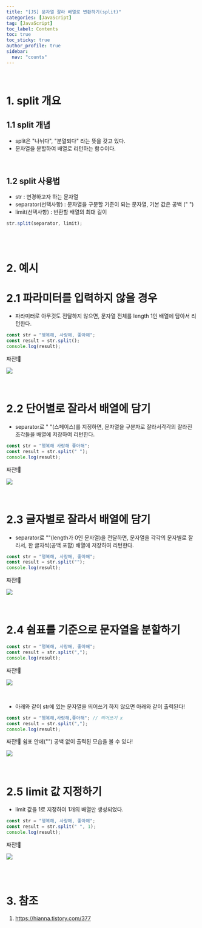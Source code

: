 ```yaml
---
title: "[JS] 문자열 잘라 배열로 변환하기(split)"
categories: [JavaScript]
tag: [JavaScript]
toc_label: Contents
toc: true
toc_sticky: true
author_profile: true
sidebar:
  nav: "counts"
---
```


<br>

# 1. split 개요

## 1.1 split 개념

- split은 "나뉘다", "분열되다" 라는 뜻을 갖고 있다.
- 문자열을 분할하여 배열로 리턴하는 함수이다.

<br>

## 1.2 split 사용법

- str : 변경하고자 하는 문자열
- separator(선택사항) : 문자열을 구분할 기준이 되는 문자열, 기본 값은 공백 (" ")
- limit(선택사항) : 반환할 배열의 최대 길이

```jsx
str.split(separator, limit);
```

<br><br>

# 2. 예시

# 2.1 파라미터를 입력하지 않을 경우

- 파라미터로 아무것도 전달하지 않으면, 문자열 전체를 length 1인 배열에 담아서 리턴한다.

```jsx
const str = "행복해, 사랑해, 좋아해";
const result = str.split();
console.log(result);
```

짜잔!🎇

![](https://velog.velcdn.com/images/sieunpark/post/122a1793-777f-4bba-8e17-e4e29a2f88d8/image.png)

<br>

# 2.2 단어별로 잘라서 배열에 담기

- separator로 " "(스페이스)를 지정하면, 문자열을 구분자로 잘라서각각의 잘라진 조각들을 배열에 저장하여 리턴한다.

```jsx
const str = "행복해 사랑해 좋아해";
const result = str.split(" ");
console.log(result);
```

짜잔!🎇

![](https://velog.velcdn.com/images/sieunpark/post/06a9eb06-d014-45e8-9f85-c44a3b2e1a98/image.png)

<br>

# 2.3 글자별로 잘라서 배열에 담기

- separator로 ""(length가 0인 문자열)을 전달하면, 문자열을 각각의 문자별로 잘라서, 한 글자씩(공백 포함) 배열에 저장하여 리턴한다.

```jsx
const str = "행복해, 사랑해, 좋아해";
const result = str.split("");
console.log(result);
```

짜잔!🎇

![](https://velog.velcdn.com/images/sieunpark/post/7acc7ec8-5f3c-4eac-977a-a271f130a925/image.png)

<br>

# 2.4 쉼표를 기준으로 문자열을 분할하기

```jsx
const str = "행복해, 사랑해, 좋아해";
const result = str.split(",");
console.log(result);
```

짜잔!🎇

![](https://velog.velcdn.com/images/sieunpark/post/67bd440c-0a34-4ae9-a3fe-5fd0186cfc4f/image.png)

<br>

- 아래와 같이 str에 있는 문자열을 띄어쓰기 하지 않으면 아래와 같이 출력된다!

```jsx
const str = "행복해,사랑해,좋아해"; // 띄어쓰기 x
const result = str.split(",");
console.log(result);
```

짜잔!🎇 쉼표 안에("") 공백 없이 출력된 모습을 볼 수 있다!

![](https://velog.velcdn.com/images/sieunpark/post/620d2d01-3a0d-414a-99df-13ccb7860671/image.png)

<br>

# 2.5 limit 값 지정하기

- limit 값을 1로 지정하여 1개의 배열만 생성되었다.

```jsx
const str = "행복해, 사랑해, 좋아해";
const result = str.split(" ", 1);
console.log(result);
```

짜잔!🎇

![](https://velog.velcdn.com/images/sieunpark/post/c7b586ff-164a-4f0a-a491-0e8cf31978e9/image.png)

<br><br>

# 3. 참조

1.  https://hianna.tistory.com/377
